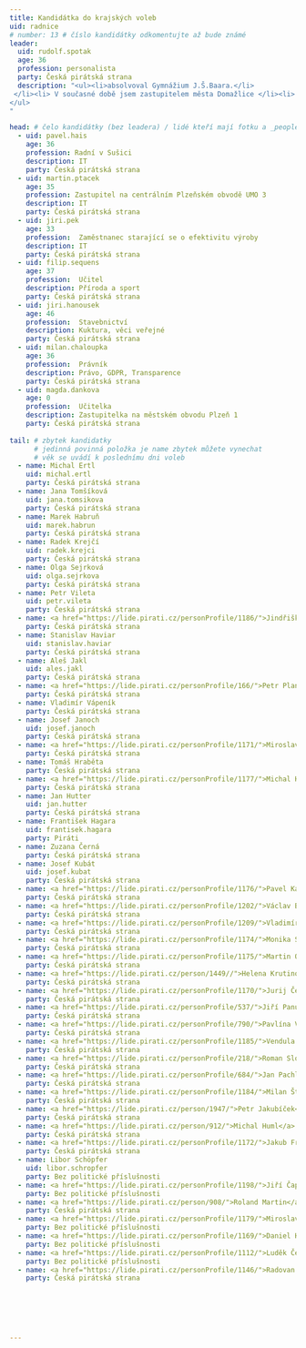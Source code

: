 ```yaml
---
title: Kandidátka do krajských voleb
uid: radnice
# number: 13 # číslo kandidátky odkomentujte až bude známé
leader:
  uid: rudolf.spotak
  age: 36
  profession: personalista
  party: Česká pirátská strana
  description: "<ul><li>absolvoval Gymnážium J.Š.Baara.</li>
 </li><li> V současné době jsem zastupitelem města Domažlice </li><li> věnuje se lidským zdrojům </li>
</ul>
"

head: # čelo kandidátky (bez leadera) / lidé kteří mají fotku a _people/jmeno.md
  - uid: pavel.hais
    age: 36
    profession: Radní v Sušici
    description: IT
    party: Česká pirátská strana
  - uid: martin.ptacek
    age: 35
    profession: Zastupitel na centrálním Plzeňském obvodě UMO 3
    description: IT
    party: Česká pirátská strana
  - uid: jiri.pek
    age: 33
    profession:  Zaměstnanec starající se o efektivitu výroby
    description: IT
    party: Česká pirátská strana
  - uid: filip.sequens
    age: 37
    profession:  Učitel
    description: Příroda a sport
    party: Česká pirátská strana
  - uid: jiri.hanousek
    age: 46
    profession:  Stavebnictví
    description: Kuktura, věci veřejné
    party: Česká pirátská strana
  - uid: milan.chaloupka
    age: 36
    profession:  Právník
    description: Právo, GDPR, Transparence
    party: Česká pirátská strana
  - uid: magda.dankova
    age: 0
    profession:  Učitelka
    description: Zastupitelka na městském obvodu Plzeň 1
    party: Česká pirátská strana
    
tail: # zbytek kandidatky
      # jedinná povinná položka je name zbytek můžete vynechat
      # věk se uvádí k poslednímu dni voleb
  - name: Michal Ertl
    uid: michal.ertl
    party: Česká pirátská strana
  - name: Jana Tomšíková
    uid: jana.tomsikova
    party: Česká pirátská strana
  - name: Marek Habruň
    uid: marek.habrun
    party: Česká pirátská strana
  - name: Radek Krejčí
    uid: radek.krejci
    party: Česká pirátská strana
  - name: Olga Sejrková
    uid: olga.sejrkova
    party: Česká pirátská strana
  - name: Petr Vileta
    uid: petr.vileta
    party: Česká pirátská strana
  - name: <a href="https://lide.pirati.cz/personProfile/1186/">Jindřiška Šrámková</a>
    party: Česká pirátská strana
  - name: Stanislav Haviar
    uid: stanislav.haviar
    party: Česká pirátská strana
  - name: Aleš Jakl 
    uid: ales.jakl
    party: Česká pirátská strana
  - name: <a href="https://lide.pirati.cz/personProfile/166/">Petr Planeta</a>
    party: Česká pirátská strana
  - name: Vladimír Vápeník 
    party: Česká pirátská strana
  - name: Josef Janoch 
    uid: josef.janoch
    party: Česká pirátská strana
  - name: <a href="https://lide.pirati.cz/personProfile/1171/">Miroslav Vaňáček</a> 
    party: Česká pirátská strana
  - name: Tomáš Hraběta
    party: Česká pirátská strana
  - name: <a href="https://lide.pirati.cz/personProfile/1177/">Michal Hermann</a>
    party: Česká pirátská strana
  - name: Jan Hutter
    uid: jan.hutter
    party: Česká pirátská strana
  - name: František Hagara
    uid: frantisek.hagara
    party: Piráti
  - name: Zuzana Černá
    party: Česká pirátská strana
  - name: Josef Kubát
    uid: josef.kubat
    party: Česká pirátská strana
  - name: <a href="https://lide.pirati.cz/personProfile/1176/">Pavel Kašík</a>
    party: Česká pirátská strana
  - name: <a href="https://lide.pirati.cz/personProfile/1202/">Václav Bouček</a>
    party: Česká pirátská strana
  - name: <a href="https://lide.pirati.cz/personProfile/1209/">Vladimíra Janovcová</a>
    party: Česká pirátská strana
  - name: <a href="https://lide.pirati.cz/personProfile/1174/">Monika Soukupová</a>
    party: Česká pirátská strana
  - name: <a href="https://lide.pirati.cz/personProfile/1175/">Martin Ouda</a>
    party: Česká pirátská strana
  - name: <a href="https://lide.pirati.cz/person/1449//">Helena Krutinová</a>
    party: Česká pirátská strana
  - name: <a href="https://lide.pirati.cz/personProfile/1170/">Jurij Černopaščenko</a>
    party: Česká pirátská strana
  - name: <a href="https://lide.pirati.cz/personProfile/537/">Jiří Panuška</a>
    party: Česká pirátská strana
  - name: <a href="https://lide.pirati.cz/personProfile/790/">Pavlína Vacková</a>
    party: Česká pirátská strana
  - name: <a href="https://lide.pirati.cz/personProfile/1185/">Vendula Polanová</a>
    party: Česká pirátská strana
  - name: <a href="https://lide.pirati.cz/personProfile/218/">Roman Sloup</a>
    party: Česká pirátská strana
  - name: <a href="https://lide.pirati.cz/personProfile/684/">Jan Pachl</a>
    party: Česká pirátská strana
  - name: <a href="https://lide.pirati.cz/personProfile/1184/">Milan Štrup</a>
    party: Česká pirátská strana
  - name: <a href="https://lide.pirati.cz/person/1947/">Petr Jakubíček</a>
    party: Česká pirátská strana
  - name: <a href="https://lide.pirati.cz/person/912/">Michal Huml</a>
    party: Česká pirátská strana
  - name: <a href="https://lide.pirati.cz/personProfile/1172/">Jakub Frühauf</a>
    party: Česká pirátská strana
  - name: Libor Schöpfer
    uid: libor.schropfer
    party: Bez politické příslušnosti
  - name: <a href="https://lide.pirati.cz/personProfile/1198/">Jiří Čapek</a>
    party: Bez politické příslušnosti 
  - name: <a href="https://lide.pirati.cz/person/908/">Roland Martin</a>
    party: Česká pirátská strana
  - name: <a href="https://lide.pirati.cz/personProfile/1179/">Miroslav Červený</a>
    party: Bez politické příslušnosti
  - name: <a href="https://lide.pirati.cz/personProfile/1169/">Daniel Horák</a>
    party: Bez politické příslušnosti
  - name: <a href="https://lide.pirati.cz/personProfile/1112/">Luděk Červený</a>
    party: Bez politické příslušnosti
  - name: <a href="https://lide.pirati.cz/personProfile/1146/">Radovan Poór</a>
    party: Česká pirátská strana
    
    
   
    
    
    
---
```

